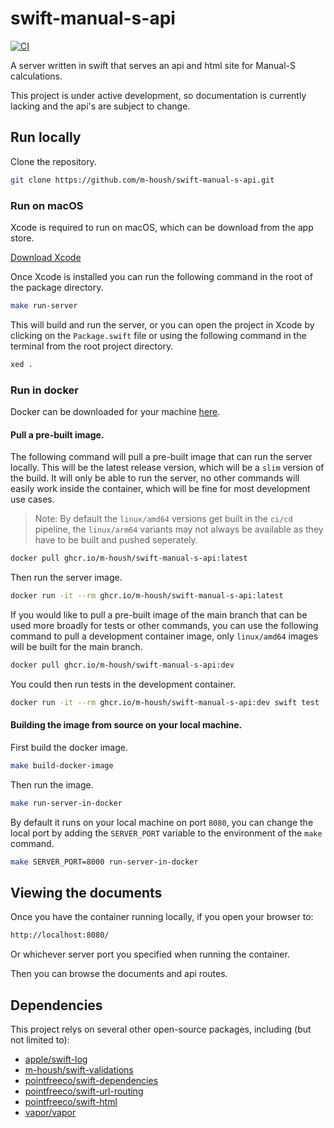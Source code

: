 # swift-manual-s-api

[![CI](https://github.com/m-housh/swift-manual-s-api/actions/workflows/ci.yml/badge.svg)](https://github.com/m-housh/swift-manual-s-api/actions/workflows/ci.yml)

A server written in swift that serves an api and html site for Manual-S calculations.

This project is under active development, so documentation is currently lacking and the api's are subject to
change.

## Run locally

Clone the repository.

```bash
git clone https://github.com/m-housh/swift-manual-s-api.git
```

### Run on macOS

Xcode is required to run on macOS, which can be download from the app store.

[Download Xcode](https://apps.apple.com/us/app/xcode/id497799835?mt=12)

Once Xcode is installed you can run the following command in the root of the package
directory.

```bash
make run-server
```

This will build and run the server, or you can open the project in Xcode by clicking on the
`Package.swift` file or using the following command in the terminal from the root project
directory.

```bash
xed .
```

### Run in docker

Docker can be downloaded for your machine [here](https://www.docker.com).

#### Pull a pre-built image.

The following command will pull a pre-built image that can run the server locally.
This will be the latest release version, which will be a `slim` version of the build.
It will only be able to run the server, no other commands will easily work inside the
container, which will be fine for most development use cases.

> Note: By default the `linux/amd64` versions get built in the `ci/cd` pipeline, the
> `linux/arm64` variants may not always be available as they have to be built and pushed
> seperately.

```bash
docker pull ghcr.io/m-housh/swift-manual-s-api:latest
```

Then run the server image.

```bash
docker run -it --rm ghcr.io/m-housh/swift-manual-s-api:latest
```

If you would like to pull a pre-built image of the main branch that can be used more
broadly for tests or other commands, you can use the following command to pull a 
development container image, only `linux/amd64` images will be built for the main branch.

```bash
docker pull ghcr.io/m-housh/swift-manual-s-api:dev
```

You could then run tests in the development container.

```bash
docker run -it --rm ghcr.io/m-housh/swift-manual-s-api:dev swift test
```

#### Building the image from source on your local machine.

First build the docker image.

```bash
make build-docker-image
```

Then run the image.

```bash
make run-server-in-docker
```

By default it runs on your local machine on port `8080`, you can change the
local port by adding the `SERVER_PORT` variable to the environment of the `make`
command.

```bash
make SERVER_PORT=8000 run-server-in-docker
```

## Viewing the documents

Once you have the container running locally, if you open your browser to:

```bash
http://localhost:8080/
```

Or whichever server port you specified when running the container.

Then you can browse the documents and api routes.

## Dependencies

This project relys on several other open-source packages, including (but not limited to):

- [apple/swift-log](https://github.com/apple/swift-log)
- [m-housh/swift-validations](https://github.com/m-housh/swift-validations)
- [pointfreeco/swift-dependencies](https://github.com/pointfreeco/swift-dependencies)
- [pointfreeco/swift-url-routing](https://github.com/pointfreeco/swift-url-routing)
- [pointfreeco/swift-html](https://github.com/pointfreeco/swift-url-routing)
- [vapor/vapor](https://github.com/vapor/vapor)
